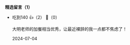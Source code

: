 
<div><strong>精选留言（1）</strong></div><ul>
<li><span>吃到140</span> 👍（2） 💬（0）<p>大明老师的加餐相当优秀，让最近裸辞的我一点都不焦虑了！</p>2024-07-04</li><br/>
</ul>
